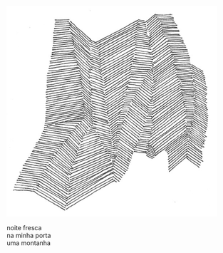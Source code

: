 ![haikai_illustration](../images/haikai/04.png "Ilustração: Elder Martins (2017)")

noite fresca    
na minha porta    
uma montanha
